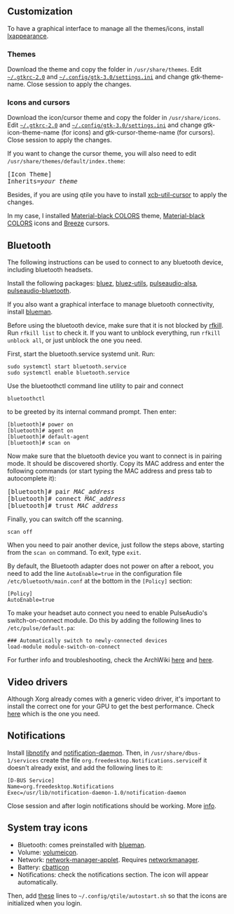 ## Customization

To have a graphical interface to manage all the themes/icons, install [lxappearance](https://archlinux.org/packages/community/x86_64/lxappearance/).

### Themes

Download the theme and copy the folder in `/usr/share/themes`. Edit [`~/.gtkrc-2.0`](./.gtkrc-2.0) and [`~/.config/gtk-3.0/settings.ini`](./.config/gtk-3.0/settings.ini) and change gtk-theme-name. Close session to apply the changes.

### Icons and cursors

Download the icon/cursor theme and copy the folder in `/usr/share/icons`. Edit [`~/.gtkrc-2.0`](./.gtkrc-2.0) and [`~/.config/gtk-3.0/settings.ini`](./.config/gtk-3.0/settings.ini) and change gtk-icon-theme-name (for icons) and gtk-cursor-theme-name (for cursors). Close session to apply the changes.

If you want to change the cursor theme, you will also need to edit `/usr/share/themes/default/index.theme`:

<pre>
[Icon Theme]
Inherits=<i>your_theme</i>
</pre>

Besides, if you are using qtile you have to install [xcb-util-cursor](https://archlinux.org/packages/extra/x86_64/xcb-util-cursor/) to apply the changes.

In my case, I installed [Material-black COLORS](https://www.gnome-look.org/p/1316887/) theme, [Material-black COLORS](https://www.pling.com/p/1333360/) icons and [Breeze](https://www.gnome-look.org/p/999927/) cursors.

## Bluetooth

The following instructions can be used to connect to any bluetooth device, including bluetooth headsets.

Install the following packages: [bluez](https://archlinux.org/packages/extra/x86_64/bluez/), [bluez-utils](https://archlinux.org/packages/extra/x86_64/bluez-utils/), [pulseaudio-alsa](https://archlinux.org/packages/extra/x86_64/pulseaudio-alsa/), [pulseaudio-bluetooth](https://archlinux.org/packages/extra/x86_64/pulseaudio-bluetooth/).

If you also want a graphical interface to manage bluetooth connectivity, install [blueman](https://archlinux.org/packages/community/x86_64/blueman/).

Before using the bluetooth device, make sure that it is not blocked by [rfkill](https://wiki.archlinux.org/index.php/Network_configuration/Wireless#Rfkill_caveat). Run `rfkill list` to check it. If you want to unblock everything, run `rfkill unblock all`, or just unblock the one you need.

First, start the bluetooth.service systemd unit. Run:

```
sudo systemctl start bluetooth.service
sudo systemctl enable bluetooth.service
```

Use the bluetoothctl command line utility to pair and connect

```
bluetoothctl
```

to be greeted by its internal command prompt. Then enter:

```
[bluetooth]# power on
[bluetooth]# agent on
[bluetooth]# default-agent
[bluetooth]# scan on
```

Now make sure that the bluetooth device you want to connect is in pairing mode. It should be discovered shortly. Copy its MAC address and enter the following commands (or start typing the MAC address and press tab to autocomplete it):

<pre>
[bluetooth]# pair <i>MAC_address</i>
[bluetooth]# connect <i>MAC_address</i>
[bluetooth]# trust <i>MAC_address</i>
</pre>

Finally, you can switch off the scanning.

```
scan off
```

When you need to pair another device, just follow the steps above, starting from the `scan on` command. To exit, type `exit`.

By default, the Bluetooth adapter does not power on after a reboot, you need to add the line `AutoEnable=true` in the configuration file `/etc/bluetooth/main.conf` at the bottom in the `[Policy]` section:

```
[Policy]
AutoEnable=true
```

To make your headset auto connect you need to enable PulseAudio's switch-on-connect module. Do this by adding the following lines to `/etc/pulse/default.pa`:

```
### Automatically switch to newly-connected devices
load-module module-switch-on-connect
```

For further info and troubleshooting, check the ArchWiki [here](https://wiki.archlinux.org/index.php/Bluetooth) and [here](https://wiki.archlinux.org/index.php/Bluetooth_headset).

## Video drivers

Although Xorg already comes with a generic video driver, it's important to install the correct one for your GPU to get the best performance. Check [here](https://wiki.archlinux.org/index.php/xorg#Driver_installation) which is the one you need.

## Notifications

Install [libnotify](https://archlinux.org/packages/extra/x86_64/libnotify/) and [notification-daemon](https://archlinux.org/packages/community/x86_64/notification-daemon/). Then, in `/usr/share/dbus-1/services` create the file `org.freedesktop.Notifications.service`if it doesn't already exist, and add the following lines to it:

```
[D-BUS Service]
Name=org.freedesktop.Notifications
Exec=/usr/lib/notification-daemon-1.0/notification-daemon
```

Close session and after login notifications should be working. More [info](https://wiki.archlinux.org/index.php/Desktop_notifications).

## System tray icons

- Bluetooth: comes preinstalled with [blueman](https://archlinux.org/packages/community/x86_64/blueman/).
- Volume: [volumeicon](https://archlinux.org/packages/community/x86_64/volumeicon/).
- Network: [network-manager-applet](https://archlinux.org/packages/extra/x86_64/network-manager-applet/). Requires [networkmanager](https://archlinux.org/packages/extra/x86_64/networkmanager/).
- Battery: [cbatticon](https://archlinux.org/packages/community/x86_64/cbatticon/)
- Notifications: check the notifications section. The icon will appear automatically.

Then, add [these](./.config/qtile/autostart.sh) lines to `~/.config/qtile/autostart.sh` so that the icons are initialized when you login.
